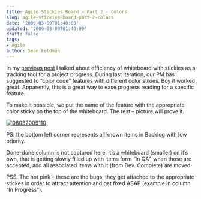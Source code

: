 ```yaml
---
title: Agile Stickies Board – Part 2 - Colors
slug: agile-stickies-board-part-2-colors
date: '2009-03-09T01:40:00'
updated: '2009-03-09T01:40:00'
draft: false
tags:
- Agile
author: Sean Feldman
---
```



In my [previous post](http://weblogs.asp.net/sfeldman/archive/2009/02/28/agile-stickies-board.aspx) I talked about efficiency of whiteboard with stickies as a tracking tool for a project progress. During last iteration, our PM has suggested to “color code” features with different color stikies. Boy it worked great. Apparently, this is a great way to ease progress reading for a specific feature.

To make it possible, we put the name of the feature with the appropriate color sticky on the top of the whiteboard. The rest – picture will prove it.

[![06032009110](https://aspblogs.blob.core.windows.net/media/sfeldman/Media/06032009110_thumb_2989481E.jpg "06032009110")](https://aspblogs.blob.core.windows.net/media/sfeldman/Media/06032009110_4CB6B2D0.jpg)

PS: the bottom left corner represents all known items in Backlog with low priority.

Done-done column is not captured here, it’s a whiteboard (smaller) on it’s own, that is getting slowly filled up with items form “In QA”, when those are accepted, and all associated items with it (from Dev. Complete) are moved.

PSS: The hot pink – these are the bugs, they get attached to the appropriate stickes in order to attract attention and get fixed ASAP (example in column “In Progress”).


